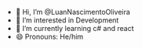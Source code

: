 - 👋 Hi, I’m @LuanNascimentoOliveira
- 👀 I’m interested in Development
- 🌱 I’m currently learning c# and react
- 😄 Pronouns: He/him

<!---
LuanNascimentoOliveira/LuanNascimentoOliveira is a ✨ special ✨ repository because its `README.md` (this file) appears on your GitHub profile.
You can click the Preview link to take a look at your changes.
--->
